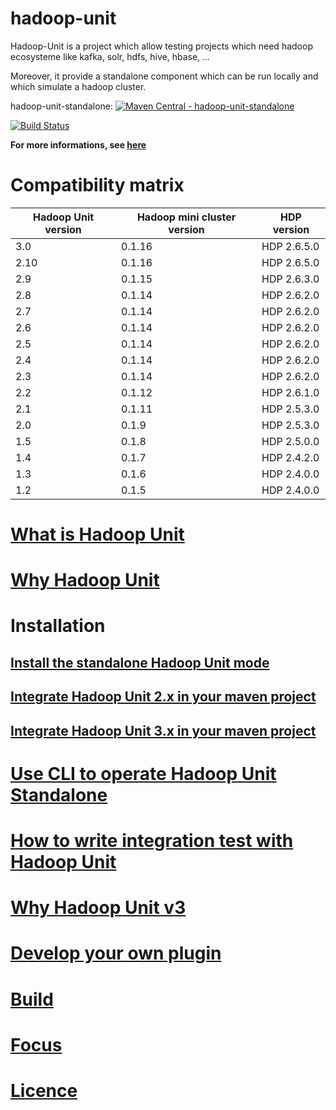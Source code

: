 hadoop-unit
====================

Hadoop-Unit is a project which allow testing projects which need hadoop ecosysteme like kafka, solr, hdfs, hive, hbase, ...

Moreover, it provide a standalone component which can be run locally and which simulate a hadoop cluster.

hadoop-unit-standalone:
[![Maven Central - hadoop-unit-standalone](https://maven-badges.herokuapp.com/maven-central/fr.jetoile.hadoop/hadoop-unit-standalone/badge.svg)](https://maven-badges.herokuapp.com/maven-central/fr.jetoile.hadoop/hadoop-unit-standalone)

[![Build Status](https://travis-ci.org/jetoile/hadoop-unit.svg?branch=master)](https://travis-ci.org/jetoile/hadoop-unit)


**For more informations, see [here](https://blog.jetoile.fr/hadoop-unit)**

# Compatibility matrix

| Hadoop Unit version  | Hadoop mini cluster version | HDP version |
| ------------- | ------------- | ------------- |
| 3.0 | 0.1.16 | HDP 2.6.5.0 |
| 2.10 | 0.1.16 | HDP 2.6.5.0 |
| 2.9 | 0.1.15 | HDP 2.6.3.0 |
| 2.8 | 0.1.14 | HDP 2.6.2.0 |
| 2.7 | 0.1.14 | HDP 2.6.2.0 |
| 2.6 | 0.1.14 | HDP 2.6.2.0 |
| 2.5 | 0.1.14 | HDP 2.6.2.0 |
| 2.4 | 0.1.14 | HDP 2.6.2.0 |
| 2.3 | 0.1.14 | HDP 2.6.2.0 |
| 2.2 | 0.1.12 | HDP 2.6.1.0 |
| 2.1 | 0.1.11 | HDP 2.5.3.0 |
| 2.0 | 0.1.9 | HDP 2.5.3.0 |
| 1.5 | 0.1.8 | HDP 2.5.0.0 |
| 1.4 | 0.1.7 | HDP 2.4.2.0 |
| 1.3 | 0.1.6 | HDP 2.4.0.0 |
| 1.2 | 0.1.5 | HDP 2.4.0.0 |


# [What is Hadoop Unit](https://blog.jetoile.fr/hadoop-unit/what-is-hadoop-unit.html)

# [Why Hadoop Unit](https://blog.jetoile.fr/hadoop-unit/why-hadoop-unit.html)

# Installation
## [Install the standalone Hadoop Unit mode](https://blog.jetoile.fr/hadoop-unit/install-hadoop-unit-standalone.html)
## [Integrate Hadoop Unit 2.x in your maven project](https://blog.jetoile.fr/hadoop-unit/maven-usage_2.x.html)
## [Integrate Hadoop Unit 3.x in your maven project](https://blog.jetoile.fr/hadoop-unit/maven-usage_3.x.html)

# [Use CLI to operate Hadoop Unit Standalone](https://blog.jetoile.fr/hadoop-unit/cli.html)

# [How to write integration test with Hadoop Unit](https://blog.jetoile.fr/hadoop-unit/howto-integrationtest.html)

# [Why Hadoop Unit v3](https://blog.jetoile.fr/hadoop-unit/why-hadoopunit-v3.html)

# [Develop your own plugin](https://blog.jetoile.fr/hadoop-unit/plugin-development.html)

# [Build](https://blog.jetoile.fr/hadoop-unit/howto-build.html)

# [Focus](https://blog.jetoile.fr/hadoop-unit/focus.html)

# [Licence](https://blog.jetoile.fr/hadoop-unit/licence.html)

